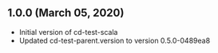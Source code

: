 ## 1.0.0 (March 05, 2020)

* Initial version of cd-test-scala
* Updated cd-test-parent.version to version 0.5.0-0489ea8

